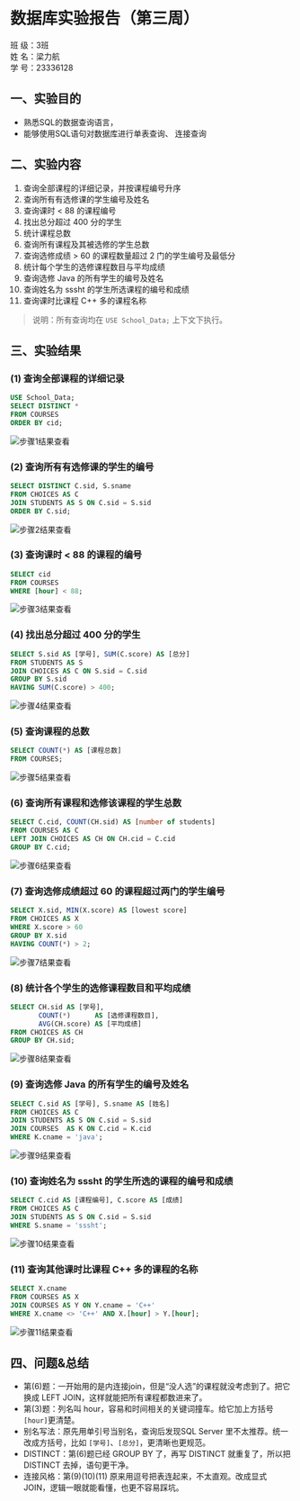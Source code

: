 # 数据库实验报告（第三周）

班 级：3班   
姓 名：梁力航   
学 号：23336128

## 一、实验目的
- 熟悉SQL的数据查询语言，
- 能够使用SQL语句对数据库进行单表查询、 连接查询

## 二、实验内容
1) 查询全部课程的详细记录，并按课程编号升序
2) 查询所有有选修课的学生编号及姓名
3) 查询课时 < 88 的课程编号
4) 找出总分超过 400 分的学生
5) 统计课程总数
6) 查询所有课程及其被选修的学生总数
7) 查询选修成绩 > 60 的课程数量超过 2 门的学生编号及最低分
8) 统计每个学生的选修课程数目与平均成绩
9) 查询选修 Java 的所有学生的编号及姓名
10) 查询姓名为 sssht 的学生所选课程的编号和成绩
11) 查询课时比课程 C++ 多的课程名称

> 说明：所有查询均在 `USE School_Data;` 上下文下执行。

## 三、实验结果

### (1) 查询全部课程的详细记录
```sql
USE School_Data;
SELECT DISTINCT *
FROM COURSES
ORDER BY cid;
```

![步骤1结果查看](./figures/1.png)

### (2) 查询所有有选修课的学生的编号
```sql
SELECT DISTINCT C.sid, S.sname
FROM CHOICES AS C
JOIN STUDENTS AS S ON C.sid = S.sid
ORDER BY C.sid;
```

![步骤2结果查看](./figures/2.png)

### (3) 查询课时 < 88 的课程的编号
```sql
SELECT cid
FROM COURSES
WHERE [hour] < 88;
```

![步骤3结果查看](./figures/3.png)

### (4) 找出总分超过 400 分的学生
```sql
SELECT S.sid AS [学号], SUM(C.score) AS [总分]
FROM STUDENTS AS S
JOIN CHOICES AS C ON S.sid = C.sid
GROUP BY S.sid
HAVING SUM(C.score) > 400;
```

![步骤4结果查看](./figures/4.png)

### (5) 查询课程的总数
```sql
SELECT COUNT(*) AS [课程总数]
FROM COURSES;
```

![步骤5结果查看](./figures/5.png)

### (6) 查询所有课程和选修该课程的学生总数
```sql
SELECT C.cid, COUNT(CH.sid) AS [number of students]
FROM COURSES AS C
LEFT JOIN CHOICES AS CH ON CH.cid = C.cid
GROUP BY C.cid;
```

![步骤6结果查看](./figures/6.png)

### (7) 查询选修成绩超过 60 的课程超过两门的学生编号
```sql
SELECT X.sid, MIN(X.score) AS [lowest score]
FROM CHOICES AS X
WHERE X.score > 60
GROUP BY X.sid
HAVING COUNT(*) > 2;
```

![步骤7结果查看](./figures/7.png)

### (8) 统计各个学生的选修课程数目和平均成绩
```sql
SELECT CH.sid AS [学号],
       COUNT(*)      AS [选修课程数目],
       AVG(CH.score) AS [平均成绩]
FROM CHOICES AS CH
GROUP BY CH.sid;
```

![步骤8结果查看](./figures/8.png)

### (9) 查询选修 Java 的所有学生的编号及姓名
```sql
SELECT C.sid AS [学号], S.sname AS [姓名]
FROM CHOICES AS C
JOIN STUDENTS AS S ON C.sid = S.sid
JOIN COURSES  AS K ON C.cid = K.cid
WHERE K.cname = 'java';
```

![步骤9结果查看](./figures/9.png)

### (10) 查询姓名为 sssht 的学生所选的课程的编号和成绩
```sql
SELECT C.cid AS [课程编号], C.score AS [成绩]
FROM CHOICES AS C
JOIN STUDENTS AS S ON C.sid = S.sid
WHERE S.sname = 'sssht';
```

![步骤10结果查看](./figures/10.png)

### (11) 查询其他课时比课程 C++ 多的课程的名称
```sql
SELECT X.cname
FROM COURSES AS X
JOIN COURSES AS Y ON Y.cname = 'C++'
WHERE X.cname <> 'C++' AND X.[hour] > Y.[hour];
```

![步骤11结果查看](./figures/11.png)

## 四、问题&总结
  - 第(6)题：一开始用的是内连接join，但是“没人选”的课程就没考虑到了。把它换成 LEFT JOIN，这样就能把所有课程都数进来了。
  - 第(3)题：列名叫 hour，容易和时间相关的关键词撞车。给它加上方括号 `[hour]`更清楚。
  - 别名写法：原先用单引号当别名，查询后发现SQL Server 里不太推荐。统一改成方括号，比如 `[学号]`、`[总分]`，更清晰也更规范。
  - DISTINCT：第(6)题已经 GROUP BY 了，再写 DISTINCT 就重复了，所以把 DISTINCT 去掉，语句更干净。
  - 连接风格：第(9)(10)(11) 原来用逗号把表连起来，不太直观。改成显式 JOIN，逻辑一眼就能看懂，也更不容易踩坑。

